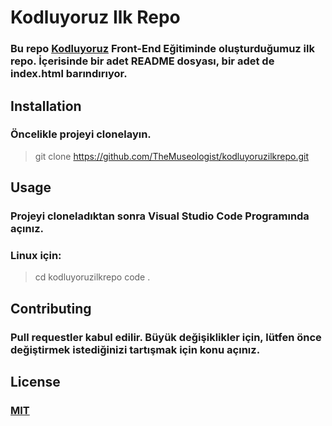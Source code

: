 # Kodluyoruz Ilk Repo
### Bu repo [Kodluyoruz](https://kodluyoruz.org/) Front-End Eğitiminde oluşturduğumuz ilk repo. İçerisinde bir adet README dosyası, bir adet de index.html barındırıyor.

## Installation
### Öncelikle projeyi clonelayın.
>git clone https://github.com/TheMuseologist/kodluyoruzilkrepo.git

## Usage
### Projeyi cloneladıktan sonra Visual Studio Code Programında açınız.
### Linux için:
> cd kodluyoruzilkrepo
> code .

## Contributing
### Pull requestler kabul edilir. Büyük değişiklikler için, lütfen önce değiştirmek istediğinizi tartışmak için konu açınız.

## License
### [MIT](https://choosealicense.com/licenses/mit/)